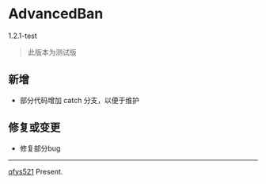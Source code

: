 # AdvancedBan   
1.2.1-test
> 此版本为测试版

## 新增
* 部分代码增加 catch 分支，以便于维护

## 修复或变更
* 修复部分bug

[//]: # (## 预告)

[//]: # (> 暂无)

------
[qfys521](https://www.github.com/qfys521) Present.